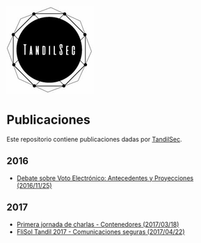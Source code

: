 
[![TandilSec logo](TandilSec-Logo-small.jpg)](https://www.meetup.com/TandilSec/)

# Publicaciones

Este repositorio contiene publicaciones dadas por [TandilSec](https://www.meetup.com/TandilSec/).

## 2016

* [Debate sobre Voto Electrónico: Antecedentes y Proyecciones (2016/11/25)](voto-electronico/README.md)

## 2017

* [Primera jornada de charlas - Contenedores (2017/03/18)](charlas-contenedores/README.md)
* [FliSol Tandil 2017 - Comunicaciones seguras (2017/04/22)](comunicaciones-seguras/README.md)
